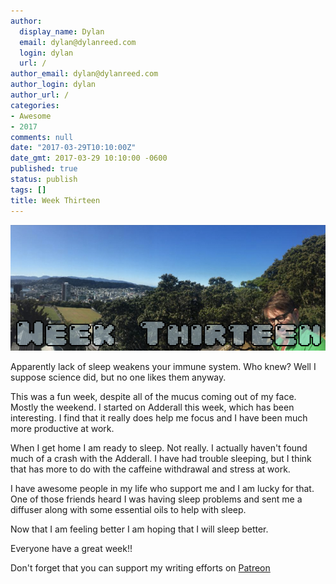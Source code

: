 ```yaml
---
author:
  display_name: Dylan
  email: dylan@dylanreed.com
  login: dylan
  url: /
author_email: dylan@dylanreed.com
author_login: dylan
author_url: /
categories:
- Awesome
- 2017
comments: null
date: "2017-03-29T10:10:00Z"
date_gmt: 2017-03-29 10:10:00 -0600
published: true
status: publish
tags: []
title: Week Thirteen
---
```

![Week Thirteen - Dylan looking insane at the end of a panoramic of Wellington NZ](https://raw.githubusercontent.com/dylanreed/dylan.blog/gh-pages/images/weekly-blog/Weekly-Blog-Post-Thrirteen.jpg)

Apparently lack of sleep weakens your immune system. Who knew? Well I suppose science did, but no one likes them anyway. 

This was a fun week, despite all of the mucus coming out of my face. Mostly the weekend. I started on Adderall this week, which has been interesting. I find that it really does help me focus and I have been much more productive at work. 

When I get home I am ready to sleep. Not really. I actually haven't found much of a crash with the Adderall. I have had trouble sleeping, but I think that has more to do with the caffeine withdrawal and stress at work. 

I have awesome people in my life who support me and I am lucky for that. One of those friends heard I was having sleep problems and sent me a diffuser along with some essential oils to help with sleep. 

Now that I am feeling better I am hoping that I will sleep better. 

Everyone have a great week!!


Don't forget that you can support my writing efforts on [Patreon](https://www.patreon.com/dylanreed)
